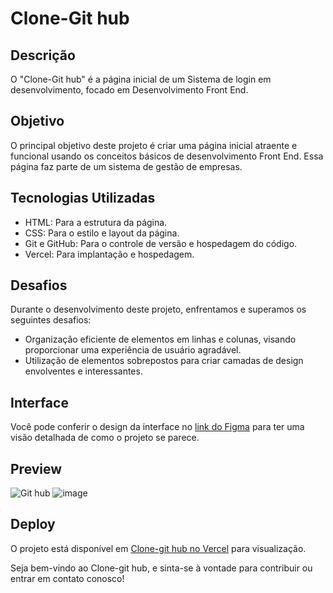 # Clone-Git hub

## Descrição

O "Clone-Git hub" é a página inicial de um Sistema de login em desenvolvimento, focado em Desenvolvimento Front End.

## Objetivo

O principal objetivo deste projeto é criar uma página inicial atraente e funcional usando os conceitos básicos de desenvolvimento Front End. Essa página faz parte de um sistema de gestão de empresas.

## Tecnologias Utilizadas

- HTML: Para a estrutura da página.
- CSS: Para o estilo e layout da página.
- Git e GitHub: Para o controle de versão e hospedagem do código.
- Vercel: Para implantação e hospedagem.

## Desafios

Durante o desenvolvimento deste projeto, enfrentamos e superamos os seguintes desafios:

- Organização eficiente de elementos em linhas e colunas, visando proporcionar uma experiência de usuário agradável.
- Utilização de elementos sobrepostos para criar camadas de design envolventes e interessantes.

## Interface

Você pode conferir o design da interface no [link do Figma](https://www.figma.com/community/file/979892246159607749) para ter uma visão detalhada de como o projeto se parece.

## Preview

![Git hub](https://git-hub-login-rho.vercel.app/)
![image](https://github.com/Danielassuncao99/Git-hub-login/assets/138625093/fc2120cd-1625-4548-b980-40f8e497c0ab)



## Deploy

O projeto está disponível em [Clone-git hub no Vercel](https://git-hub-login-rho.vercel.app/) para visualização.

Seja bem-vindo ao Clone-git hub, e sinta-se à vontade para contribuir ou entrar em contato conosco!
